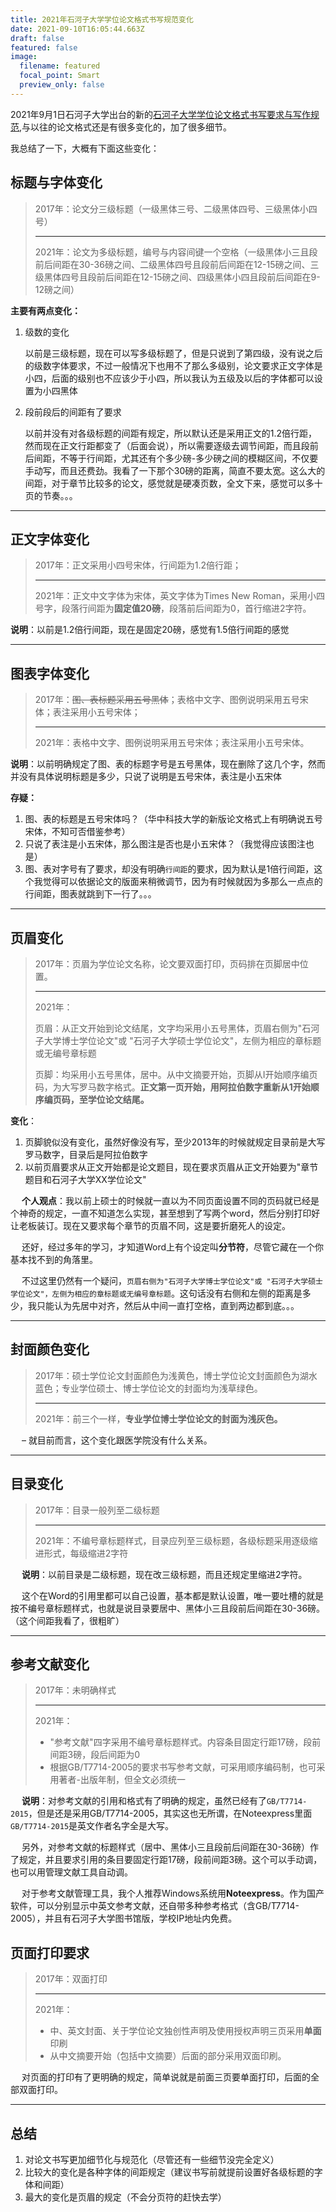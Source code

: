 ```yaml
---
title: 2021年石河子大学学位论文格式书写规范变化
date: 2021-09-10T16:05:44.663Z
draft: false
featured: false
image:
  filename: featured
  focal_point: Smart
  preview_only: false
---
```



2021年9月1日石河子大学出台的新的[石河子大学学位论文格式书写要求与写作规范](http://yjsh.shzu.edu.cn/2021/0315/c9076a154304/page.htm),与以往的论文格式还是有很多变化的，加了很多细节。

我总结了一下，大概有下面这些变化：

## **标题与字体变化**

> 2017年：论文分三级标题（一级黑体三号、二级黑体四号、三级黑体小四号）
>
> - - -
>
> 2021年：论文为多级标题，编号与内容间键一个空格（一级黑体小三且段前后间距在30-36磅之间、二级黑体四号且段前后间距在12-15磅之间、三级黑体四号且段前后间距在12-15磅之间、四级黑体小四且段前后间距在9-12磅之间）

**主要有两点变化：**

1. 级数的变化

   以前是三级标题，现在可以写多级标题了，但是只说到了第四级，没有说之后的级数字体要求，不过一般情况下也用不了那么多级别，论文要求正文字体是小四，后面的级别也不应该少于小四，所以我认为五级及以后的字体都可以设置为小四黑体
2. 段前段后的间距有了要求

   以前并没有对各级标题的间距有规定，所以默认还是采用正文的1.2倍行距，然而现在正文行距都变了（后面会说），所以需要逐级去调节间距，而且段前后间距，不等于行间距，尤其还有个多少磅-多少磅之间的模糊区间，不仅要手动写，而且还费劲。我看了一下那个30磅的距离，简直不要太宽。这么大的间距，对于章节比较多的论文，感觉就是硬凑页数，全文下来，感觉可以多十页的节奏。。。

- - -

## **正文字体变化**

> 2017年：正文采用小四号宋体，行间距为1.2倍行距；
>
> - - -
>
> 2021年：正文中文字体为宋体，英文字体为Times New Roman，采用小四号字，段落行间距为**固定值20磅**，段落前后间距为0，首行缩进2字符。

**说明**：以前是1.2倍行间距，现在是固定20磅，感觉有1.5倍行间距的感觉

- - -

## **图表字体变化**

> 2017年：~~图、表标题采用五号黑体~~；表格中文字、图例说明采用五号宋体；表注采用小五号宋体；
>
> - - -
>
> 2021年：表格中文字、图例说明采用五号宋体；表注采用小五号宋体。

**说明**：以前明确规定了图、表的标题字号是五号黑体，现在删除了这几个字，然而并没有具体说明标题是多少，只说了说明是五号宋体，表注是小五宋体

**存疑：**

1. 图、表的标题是五号宋体吗？（华中科技大学的新版论文格式上有明确说五号宋体，不知可否借鉴参考）
2. 只说了表注是小五宋体，那么图注是否也是小五宋体？（我觉得应该图注也是）
3. 图、表对字号有了要求，却没有明确`行间距`的要求，因为默认是1倍行间距，这个我觉得可以依据论文的版面来稍微调节，因为有时候就因为多那么一点点的行间距，图表就跳到下一行了。。。

- - -

## **页眉变化**

> 2017年：页眉为学位论文名称，论文要双面打印，页码排在页脚居中位置。
>
> - - -
>
> 2021年：
>
> 页眉：从正文开始到论文结尾，文字均采用小五号黑体，页眉右侧为"石河子大学博士学位论文"或 "石河子大学硕士学位论文"，左侧为相应的章标题或无编号章标题
>
> 页脚：均采用小五号黑体，居中。从中文摘要开始，页脚从I开始顺序编页码，为大写罗马数字格式。**正文第一页开始，用阿拉伯数字重新从1开始顺序编页码，至学位论文结尾。**

**变化**：

1. 页脚貌似没有变化，虽然好像没有写，至少2013年的时候就规定目录前是大写罗马数字，目录后是阿拉伯数字
2. 以前页眉要求从正文开始都是论文题目，现在要求页眉从正文开始要为"章节题目和石河子大学XX学位论文"

  **个人观点**：我以前上硕士的时候就一直以为不同页面设置不同的页码就已经是个神奇的规定，一直不知道怎么实现，甚至想到了写两个word，然后分别打印好让老板装订。现在又要求每个章节的页眉不同，这是要折磨死人的设定。

  还好，经过多年的学习，才知道Word上有个设定叫**分节符**，尽管它藏在一个你基本找不到的角落里。

  不过这里仍然有一个疑问，`页眉右侧为"石河子大学博士学位论文"或 "石河子大学硕士学位论文"，左侧为相应的章标题或无编号章标题`。这句话没有右侧和左侧的距离是多少，我只能认为先居中对齐，然后从中间一直打空格，直到两边都到底。。。

- - -

## **封面颜色变化**

> 2017年：硕士学位论文封面颜色为浅黄色，博士学位论文封面颜色为湖水蓝色；专业学位硕士、博士学位论文的封面均为浅草绿色。
>
> - - -
>
> 2021年：前三个一样，**专业学位博士学位论文的封面为浅灰色。**

  – 就目前而言，这个变化跟医学院没有什么关系。

- - -

## **目录变化**

> 2017年：目录一般列至二级标题
>
> - - -
>
> 2021年：不编号章标题样式，目录应列至三级标题，各级标题采用逐级缩进形式，每级缩进2字符

  **说明**：以前目录是二级标题，现在改三级标题，而且还规定里缩进2字符。

  这个在Word的引用里都可以自己设置，基本都是默认设置，唯一要吐槽的就是按不编号章标题样式，也就是说目录要居中、黑体小三且段前后间距在30-36磅。（这个间距我看了，很粗旷）

- - -

## **参考文献变化**

> 2017年：未明确样式
>
> - - -
>
> 2021年：
>
> * "参考文献"四字采用不编号章标题样式。内容条目固定行距17磅，段前间距3磅，段后间距为0
> * 根据GB/T7714-2005的要求书写参考文献，可采用顺序编码制，也可采用著者-出版年制，但全文必须统一

  **说明**：对参考文献的引用和格式有了明确的规定，虽然已经有了`GB/T7714-2015`，但是还是采用GB/T7714-2005，其实这也无所谓，在Noteexpress里面`GB/T7714-2015`是英文作者名字全是大写。

  另外，对参考文献的标题样式（居中、黑体小三且段前后间距在30-36磅）作了规定，并且要求引用的条目要固定行距17磅，段前间距3磅。这个可以手动调，也可以用管理文献工具自动调。

  对于参考文献管理工具，我个人推荐Windows系统用**Noteexpress**。作为国产软件，可以分别显示中英文参考文献，还自带多种参考格式（含GB/T7714-2005），并且有石河子大学图书馆版，学校IP地址内免费。

## **页面打印要求**

> 2017年：双面打印
>
> - - -
>
> 2021年：
>
> * 中、英文封面、关于学位论文独创性声明及使用授权声明三页采用**单面**印刷
> * 从中文摘要开始（包括中文摘要）后面的部分采用双面印刷。

  对页面的打印有了更明确的规定，简单说就是前面三页要单面打印，后面的全部双面打印。

- - -

## 总结

1. 对论文书写更加细节化与规范化（尽管还有一些细节没完全定义）
2. 比较大的变化是各种字体的间距规定（建议书写前就提前设置好各级标题的字体和间距）
3. 最大的变化是页眉的规定（不会分页符的赶快去学）